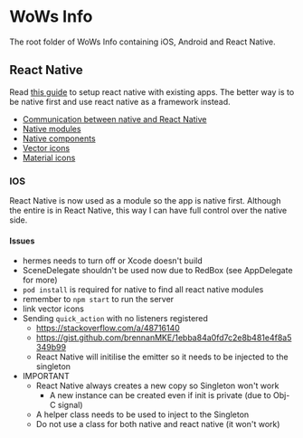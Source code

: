 # WoWs Info

The root folder of WoWs Info containing iOS, Android and React Native.

## React Native

Read [this guide](https://reactnative.dev/docs/integration-with-existing-apps) to setup react native with existing apps. The better way is to be native first and use react native as a framework instead.

- [Communication between native and React Native](https://reactnative.dev/docs/communication-ios)
- [Native modules](https://reactnative.dev/docs/native-modules-intro)
- [Native components](https://reactnative.dev/docs/native-components-android)
- [Vector icons](https://oblador.github.io/react-native-vector-icons/)
- [Material icons](https://materialdesignicons.com/)

### IOS

React Native is now used as a module so the app is native first. Although the entire is in React Native, this way I can have full control over the native side.

#### Issues

- hermes needs to turn off or Xcode doesn't build
- SceneDelegate shouldn't be used now due to RedBox (see AppDelegate for more)
- `pod install` is required for native to find all react native modules
- remember to `npm start` to run the server
- link vector icons
- Sending `quick_action` with no listeners registered
  - https://stackoverflow.com/a/48716140
  - https://gist.github.com/brennanMKE/1ebba84a0fd7c2e8b481e4f8a5349b99
  - React Native will initilise the emitter so it needs to be injected to the singleton
- IMPORTANT
  - React Native always creates a new copy so Singleton won't work
    - A new instance can be created even if init is private (due to Obj-C signal)
  - A helper class needs to be used to inject to the Singleton
  - Do not use a class for both native and react native (it won't work)
